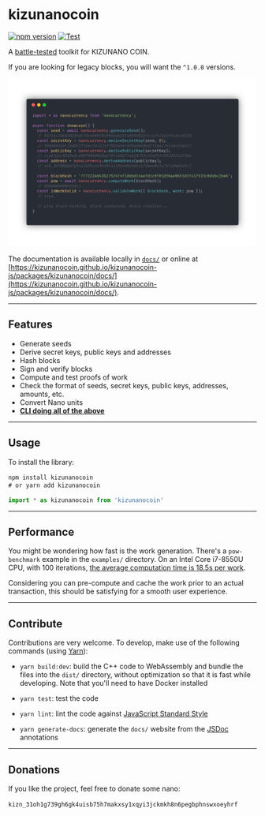 # kizunanocoin

[![npm version](https://img.shields.io/npm/v/kizunanocoin.svg)](https://www.npmjs.com/package/kizunanocoin)
[![Test](https://github.com/kizunanocoin/kizunanocoin-js/workflows/Test/badge.svg)](https://github.com/kizunanocoin/kizunanocoin-js/actions?query=branch%3Amaster+workflow%3ATest)

A [battle-tested](__tests__) toolkit for KIZUNANO COIN.

If you are looking for legacy blocks, you will want the `^1.0.0` versions.

![Code showcase](https://raw.githubusercontent.com/kizunanocoin/kizunanocoin-js/master/packages/kizunanocoin/showcase.png)

The documentation is available locally in [`docs/`](docs/) or online at [https://kizunanocoin.github.io/kizunanocoin-js/packages/kizunanocoin/docs/](https://kizunanocoin.github.io/kizunanocoin-js/packages/kizunanocoin/docs/).

---

## Features

- Generate seeds
- Derive secret keys, public keys and addresses
- Hash blocks
- Sign and verify blocks
- Compute and test proofs of work
- Check the format of seeds, secret keys, public keys, addresses, amounts, etc.
- Convert Nano units
- **[CLI doing all of the above](https://www.npmjs.com/package/kizunanocoin-cli)**

---

## Usage

To install the library:

```
npm install kizunanocoin
# or yarn add kizunanocoin
```

```js
import * as kizunanocoin from 'kizunanocoin'
```

---

## Performance

You might be wondering how fast is the work generation. There's a `pow-benchmark` example in the `examples/` directory.
On an Intel Core i7-8550U CPU, with 100 iterations, [the average computation time is 18.5s per work](https://gist.github.com/marvinroger/5181d213df1306fe2f7af0578d365aa3).

Considering you can pre-compute and cache the work prior to an actual transaction, this should be satisfying for a smooth user experience.

---

## Contribute

Contributions are very welcome. To develop, make use of the following commands (using [Yarn](https://yarnpkg.com)):

- `yarn build:dev`: build the C++ code to WebAssembly and bundle the files into the `dist/` directory, without optimization so that it is fast while developing. Note that you'll need to have Docker installed

- `yarn test`: test the code

- `yarn lint`: lint the code against [JavaScript Standard Style](https://standardjs.com)

- `yarn generate-docs`: generate the `docs/` website from the [JSDoc](http://usejsdoc.org) annotations

---

## Donations

If you like the project, feel free to donate some nano:

`kizn_31oh1g739gh6gk4uisb75h7makxsy1xqyi3jckmkh8n6pegbphnswxoeyhrf`
